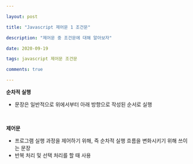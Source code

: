 ```yaml
---

layout: post

title: "Javascript 제어문 1 조건문"

description: "제어문 중 조건문에 대해 알아보자"

date: 2020-09-19

tags: javascript 제어문 조건문

comments: true

---
```






**순차적 실행**
- 문장은 일반적으로 위에서부터 아래 방향으로 작성된 순서로 실행
<br/>

**제어문**
- 프로그램 실행 과정을 제어하기 위해, 즉 순차적 실행 흐름을 변화시키기 위해 쓰이는 문장
- 반복 처리 및 선택 처리를 할 때 사용